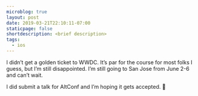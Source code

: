 ```yaml
---
microblog: true
layout: post
date: 2019-03-21T22:10:11-07:00
staticpage: false
shortdescription: <brief description>
tags:
  - ios
---
```

I didn’t get a golden ticket to WWDC. It’s par for the course for most folks I guess, but I’m still disappointed. I’m still going to San Jose from June 2-6 and can’t wait.

I did submit a talk for AltConf and I’m hoping it gets accepted. 🤞